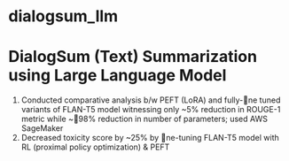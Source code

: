 # dialogsum_llm
# DialogSum (Text) Summarization using Large Language Model

1.  Conducted comparative analysis b/w PEFT (LoRA) and fully-ne tuned variants of FLAN-T5 model witnessing only ~5% reduction in ROUGE-1 metric while ~98% reduction in number of parameters; used AWS SageMaker
2.  Decreased toxicity score by ~25% by ne-tuning FLAN-T5 model with RL (proximal policy optimization) & PEFT
